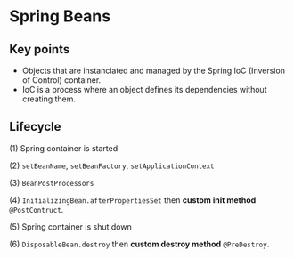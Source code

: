 # Spring Beans

## Key points
- Objects that are instanciated and managed by the Spring IoC (Inversion of Control) container.
- IoC is a process where an object defines its dependencies without creating them.

## Lifecycle

(1) Spring container is started

(2) `setBeanName`, `setBeanFactory`, `setApplicationContext`

(3) `BeanPostProcessors`

(4) `InitializingBean.afterPropertiesSet` then **custom init method** `@PostContruct`.

(5) Spring container is shut down

(6) `DisposableBean.destroy` then **custom destroy method** `@PreDestroy`.